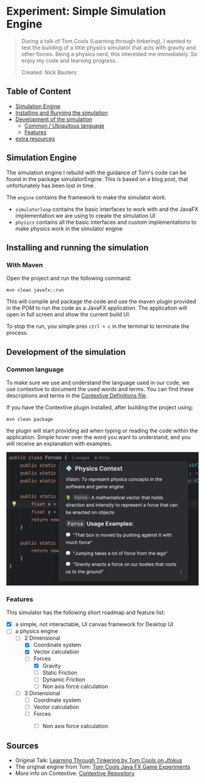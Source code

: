 # Experiment: Simple Simulation Engine

> 
> During a talk of Tom Cools (Learning through tinkering), I wanted to test the building of a little
> physics simulator that acts with gravity and other forces. Being a physics nerd, this interested me immediately. 
> So enjoy my code and learning progress.
> 
> Created: Nick Bauters

## Table of Content

- [Simulation Engine](#simulation-engine)
- [Installing and Running the simulation](#installing-and-running-the-simulation)
- [Development of the simulation](#development-of-the-simulation)
  - [Common / Ubiquitous language](#common-language)
  - [Features](#features)
- [extra resources](#sources)

## Simulation Engine

The simulation engine I rebuild with the guidance of Tom's code can be found in the package simulatorEngine.
This is based on a blog post, that unfortunately has been lost in time.

The `engine` contains the framework to make the simulator work.
- `simulatorloop` contains the basic interfaces to work with and the JavaFX implementation we are using to create the simulation UI
- `physics` contains all the basic interfaces and custom implementations to make physics work in the simulator engine

## Installing and running the simulation

### With Maven

Open the project and run the following command:
```shell
mvn clean javafx::run
```

This will compile and package the code and use the maven plugin provided in the POM to run the code as a JavaFX application.
The application will open in full screen and show the current build UI.

To stop the run, you simple pres `ctrl + c` in the terminal to terminate the process.

## Development of the simulation

### Common language

To make sure we use and understand the language used in our code, we use contextive to document the used words and terms.
You can find these descriptions and terms in the [Contextive Definitions file](.contextive/definitions.yml).

If you have the Contextive plugin installed, after building the project
using: 
```shell
mvn clean package
```   
the plugin will start providing aid when typing or reading the code within the application. 
Simple hover over the word you want to understand, and you will receive an explanation with examples.

![contextive example](docs/images/contextive_example.png)

### Features

This simulator has the following short roadmap and feature list:

- [x] a simple, not interactable, UI canvas framework for Desktop UI
- [ ] a physics engine
  - [ ] 2 Dimensional
    - [x] Coordinate system
    - [x] Vector calculation
    - [ ] Forces
      - [x] Gravity
      - [ ] Static Friction
      - [ ] Dynamic Friction
      - [ ] Non axis force calculation
  - [ ] 3 Dimensional
    - [ ] Coordinate system
    - [ ] Vector calculation
    - [ ] Forces
      - [ ] Non axis force calculation


## Sources

- Original Talk: [Learning Through Tinkering by Tom Cools on Jfokus](https://www.youtube.com/watch?v=Ida-awHnrPY)
- The original engine from Tom: [Tom Cools Java FX Game Experiments](https://github.com/TomCools/JavaFXGameExperiments)
- More info on Contextive: [Contextive Repository](https://github.com/dev-cycles/contextive)